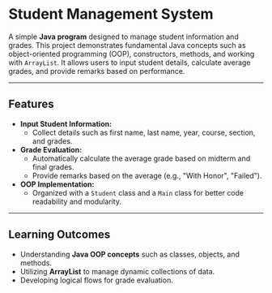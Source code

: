 # Student Management System

A simple **Java program** designed to manage student information and grades. This project demonstrates fundamental Java concepts such as object-oriented programming (OOP), constructors, methods, and working with `ArrayList`. It allows users to input student details, calculate average grades, and provide remarks based on performance.

---

## Features

- **Input Student Information:**
    - Collect details such as first name, last name, year, course, section, and grades.
- **Grade Evaluation:**
    - Automatically calculate the average grade based on midterm and final grades.
    - Provide remarks based on the average (e.g., "With Honor", "Failed").
- **OOP Implementation:**
    - Organized with a `Student` class and a `Main` class for better code readability and modularity.

---

## Learning Outcomes

- Understanding **Java OOP concepts** such as classes, objects, and methods.
- Utilizing **ArrayList** to manage dynamic collections of data.
- Developing logical flows for grade evaluation.